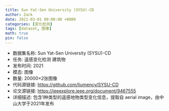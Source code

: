 ```yaml
---
title: Sun Yat-Sen University (SYSU)-CD
author: Zack
date: 2021-03-01 00:00:00 +0800
categories: [变化检测]
tags: [dataset, 图像]
math: true
pin: false
---
```

- 数据集名称: Sun Yat-Sen University (SYSU)-CD
- 任务: 遥感变化检测 建筑物
- 发布时间: 2021
- 模态: 图像
- 数量: 20000×2张图像
- 代码源链接: https://github.com/liumency/SYSU-CD
- 论文源链接: https://ieeexplore.ieee.org/document/9467555
- 详细描述: 包含1种类型的遥感地物类型变化信息，提取自 aerial image，由中山大学于2021年发布
